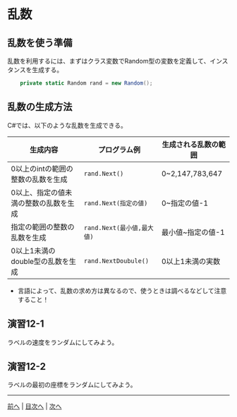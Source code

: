 # 乱数
## 乱数を使う準備
乱数を利用するには、まずはクラス変数でRandom型の変数を定義して、インスタンスを生成する。

```cs
    private static Random rand = new Random();
```

## 乱数の生成方法
C#では、以下のような乱数を生成できる。

|生成内容|プログラム例|生成される乱数の範囲|
|-------|-----------|------------------|
|0以上のintの範囲の整数の乱数を生成|`rand.Next()`|0~2,147,783,647|
|0以上、指定の値未満の整数の乱数を生成|`rand.Next(指定の値)`|0~指定の値-1|
|指定の範囲の整数の乱数を生成|`rand.Next(最小値,最大値)`|最小値~指定の値-1|
|0以上1未満のdouble型の乱数を生成|`rand.NextDoubule()`|0以上1未満の実数|

 - 言語によって、乱数の求め方は異なるので、使うときは調べるなどして注意すること！

## 演習12-1
ラベルの速度をランダムにしてみよう。

## 演習12-2
ラベルの最初の座標をランダムにしてみよう。

---

[前へ](11.md) | [目次へ](README.md#%E7%9B%AE%E6%AC%A1) | [次へ](13.md)
